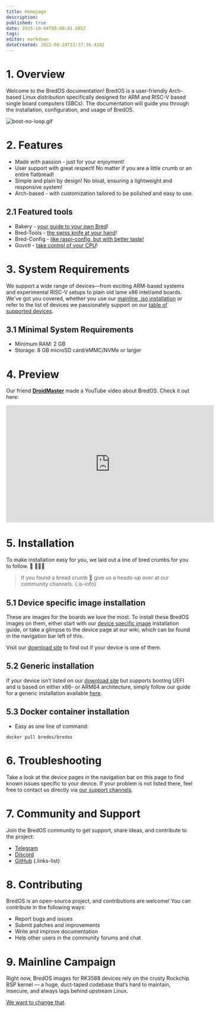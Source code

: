 ```yaml
---
title: Homepage
description: 
published: true
date: 2025-10-04T08:08:01.685Z
tags: 
editor: markdown
dateCreated: 2022-08-24T12:37:36.410Z
---
```


# 1. Overview
Welcome to the BredOS documentation! BredOS is a user-friendly Arch-based Linux distribution specifically designed for ARM and RISC-V based single board computers (SBCs).
The documentation will guide you through the installation, configuration, and usage of BredOS.

![boot-no-loop.gif](/boot-no-loop.gif)

# 2. Features
 - Made with passion - just for your enjoyment!
 - User support with great respect! No matter if you are a little crumb or an entire flatbread!
 - Simple and plain by design! No bloat, ensuring a lightweight and responsive system!
 - Arch-based - with customization tailored to be polished and easy to use.

## 2.1 Featured tools

 - Bakery - [your guide to your own Bred](/install/first-setup)!
 - Bred-Tools - [the swiss knife at your hand](/Tools)!
 - Bred-Config - [like raspi-config, but with better taste!](/bredos-config)
 - Govctl - [take control of your CPU](/how-to/govctl)!
 
 # 3. System Requirements
We support a wide range of devices—from exciting ARM-based systems and experimental RISC-V setups to plain old lame x86 intel/amd boards. We've got you covered, whether you use our [mainline .iso installation](/install/Installation-with-ISO) or refer to the list of devices we passionately support on our [table of supported devices](/table-of-supported-devices).
 
## 3.1 Minimal System Requirements
 - Minimum RAM: 2 GB
 - Storage: 8 GB microSD card/eMMC/NVMe or larger
 
# 4. Preview
Our friend [**DroidMaster**](https://www.youtube.com/@LinuxDroidMaster) made a YouTube video about BredOS. Check it out here:
<iframe width="560" height="315" src="https://www.youtube-nocookie.com/embed/eoLE27xdtu4?si=ai-0QqLNyCYfTKfA" title="YouTube video player" frameborder="0" allow="accelerometer; autoplay; clipboard-write; encrypted-media; gyroscope; picture-in-picture; web-share" referrerpolicy="strict-origin-when-cross-origin" allowfullscreen></iframe>
 
# 5. Installation
To make installation easy for you, we laid out a line of bred crumbs for you to follow. 🍞 🔸🔸🔸
> If you found a bread crumb 🔸 give us a heads-up over at our community channels.
{.is-info}

## 5.1 Device specific image installation
These are images for the boards we love the most. To install these BredOS images on them, either start with our [device specific image](/install/device-specific-image) installation guide, or take a glimpse to the device page at our wiki, which can be found in the navigation bar left of this.

Visit our [download site](https://bredos.org/download.html) to find out if your device is one of them.

## 5.2 Generic installation
If your device isn’t listed on our [download site](https://bredos.org/download.html) but supports booting UEFI and is based on either x86- or ARM64 architecture, simply follow our guide for a generic installation available [here](/install/Installation-with-ISO).

## 5.3 Docker container installation
- Easy as one line of command:
```
docker pull bredos/bredos
```

# 6. Troubleshooting
Take a look at the device pages in the navigation bar on this page to find known issues specific to your device. If your problem is not listed there, feel free to contact us directly via [our support channels](#h-7-community-and-support).

# 7. Community and Support
Join the BredOS community to get support, share ideas, and contribute to the project:
- [Telegram](https://t.me/bredoslinux)
- [Discord](https://discord.gg/jwhxuyKXaa)
- [GitHub](http://github.com/BredOS)
{.links-list}
# 8. Contributing
BredOS is an open-source project, and contributions are welcome! You can contribute in the following ways:
- Report bugs and issues
- Submit patches and improvements
- Write and improve documentation
- Help other users in the community forums and chat

# 9. Mainline Campaign
Right now, BredOS images for RK3588 devices rely on the crusty Rockchip BSP kernel — a huge, duct-taped codebase that’s hard to maintain, insecure, and always lags behind upstream Linux.

[We want to change that](/campaigns/mainline-campaign).
